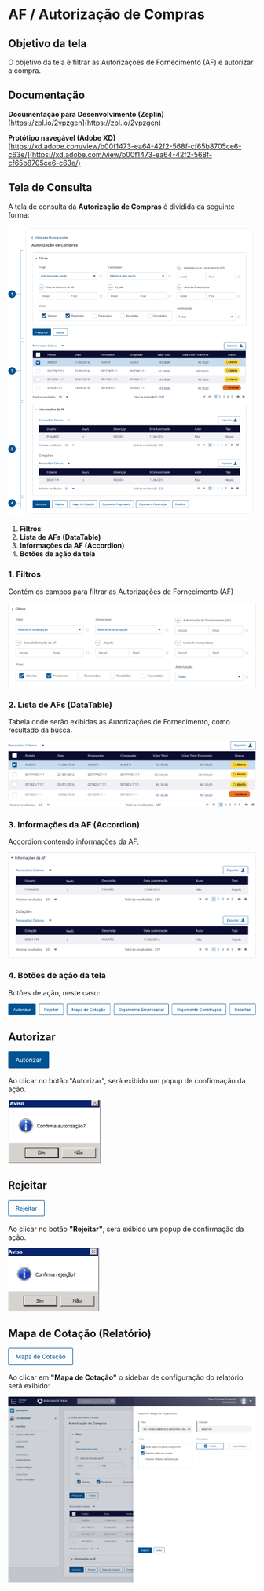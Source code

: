 # AF / Autorização de Compras

## Objetivo da tela

O objetivo da tela é filtrar as Autorizações de Fornecimento (AF) e autorizar a compra.

## Documentação

**Documentação para Desenvolvimento (Zeplin)**\
[https://zpl.io/2vpzgen](https://zpl.io/2vpzgen)

**Protótipo navegável (Adobe XD)**\
[https://xd.adobe.com/view/b00f1473-ea64-42f2-568f-cf65b8705ce6-c63e/](https://xd.adobe.com/view/b00f1473-ea64-42f2-568f-cf65b8705ce6-c63e/)

## **Tela de Consulta**

A tela de consulta da **Autorização de Compras** é dividida da seguinte forma:

![](<../../.gitbook/assets/image (283).png>)

1. **Filtros**
2. **Lista de AFs (DataTable)**
3. **Informações da AF (Accordion)**
4. **Botões de ação da tela**

### 1. Filtros

Contém os campos para filtrar as Autorizações de Fornecimento (AF)

![](<../../.gitbook/assets/image (379).png>)

### 2. Lista de AFs (DataTable)

Tabela onde serão exibidas as Autorizações de Fornecimento, como resultado da busca.

![](<../../.gitbook/assets/image (268).png>)

### 3. Informações da AF (Accordion)

Accordion contendo informações da AF.

![](<../../.gitbook/assets/image (289).png>)

### 4. Botões de ação da tela

Botões de ação, neste caso:

![](<../../.gitbook/assets/image (282).png>)

## Autorizar

![](<../../.gitbook/assets/image (358).png>)

Ao clicar no botão "Autorizar", será exibido um popup de confirmação da ação.

![](<../../.gitbook/assets/image (341).png>)

## Rejeitar

![](<../../.gitbook/assets/image (453).png>)

Ao clicar no botão **"Rejeitar"**, será exibido um popup de confirmação da ação.

![](<../../.gitbook/assets/image (398).png>)

## Mapa de Cotação (Relatório)

![](<../../.gitbook/assets/image (367).png>)

Ao clicar em **"Mapa de Cotação"** o sidebar de configuração do relatório será exibido:

![](<../../.gitbook/assets/image (393).png>)

